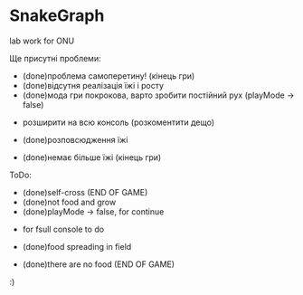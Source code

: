 # SnakeGraph
lab work for ONU

Ще присутні проблеми:

+ (done)проблема самоперетину! (кінець гри)
+ (done)відсутня реалізація їжі і росту
+ (done)мода гри покрокова, варто зробити постійний рух (playMode -> false)
- розширити на всю консоль (розкоментити дещо)
+ (done)розповсюдження їжі
- (done)немає більше їжі (кінець гри)

ToDo:

+ (done)self-cross (END OF GAME)
+ (done)not food and grow
+ (done)playMode -> false, for continue
- for fsull console to do
+ (done)food spreading in field
- (done)there are no food (END OF GAME)

:)
